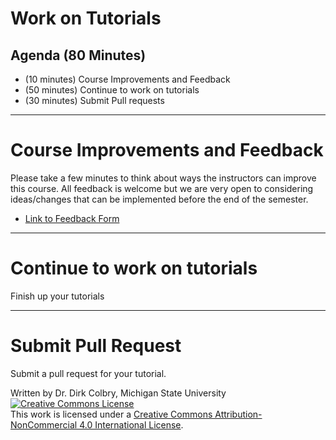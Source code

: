 # Work on Tutorials


## Agenda (80 Minutes)

- (10 minutes) Course Improvements and Feedback
- (50 minutes) Continue to work on tutorials
- (30 minutes) Submit Pull requests

----

# Course Improvements and Feedback
Please take a few minutes to think about ways the instructors can improve this course.  All feedback is welcome but we are very open to considering ideas/changes that can be implemented before the end of the semester.
    
- [Link to Feedback Form](https://docs.google.com/forms/d/e/1FAIpQLSd_o0uc601PjUf2JJNmvZZLtLq_cSwvTs6BTllAg_pouIMlmw/viewform)

----

# Continue to work on tutorials

Finish up your tutorials

---
# Submit Pull Request

Submit a pull request for your tutorial.  

Written by Dr. Dirk Colbry, Michigan State University
<a rel="license" href="http://creativecommons.org/licenses/by-nc/4.0/"><img alt="Creative Commons License" style="border-width:0" src="https://i.creativecommons.org/l/by-nc/4.0/88x31.png" /></a><br />This work is licensed under a <a rel="license" href="http://creativecommons.org/licenses/by-nc/4.0/">Creative Commons Attribution-NonCommercial 4.0 International License</a>.
